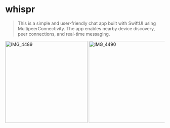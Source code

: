# whispr

> This is a simple and user-friendly chat app built with SwiftUI using MultipeerConnectivity.
The app enables nearby device discovery, peer connections, and real-time messaging.

<div style="overflow-x: auto; white-space: nowrap;">

<img width="260" alt="IMG_4489" src="https://github.com/user-attachments/assets/44107c93-544a-4f84-8e9d-b84a11a37101" />
<img width="260" alt="IMG_4490" src="https://github.com/user-attachments/assets/080d0afb-36c5-4904-a4b6-0ebddf656dcc" />
<img width="260" alt="IMG_4491" src="https://github.com/user-attachments/assets/94f3d119-517f-4754-a40e-9225b077b78e" />

</div>

